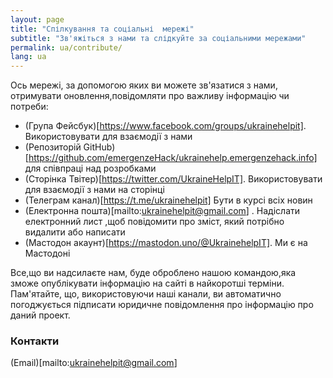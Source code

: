 ```yaml
---
layout: page
title: "Спілкування та соціальні  мережі"
subtitle: "Зв'яжіться з нами та слідкуйте за соціальними мережами"
permalink: ua/contribute/
lang: ua
---
```


Ось мережі, за допомогою яких ви можете зв'язатися з нами, отримувати оновлення,повідомляти про важливу інформацію чи потреби:
* (Група Фейсбук)[https://www.facebook.com/groups/ukrainehelpit]. Використовувати для взаємодії з нами 
* (Репозиторій  GitHub)[https://github.com/emergenzeHack/ukrainehelp.emergenzehack.info]  для співпраці над розробками
* (Сторінка Твітер)[https://twitter.com/UkraineHelpIT]. Використовувати для взаємодії з нами на сторінці
* (Телеграм канал)[https://t.me/ukrainehelpit]  Бути в курсі всіх новин
* (Електронна пошта)[mailto:ukrainehelpit@gmail.com] . Надіслати електронний лист ,щоб повідомити про зміст, який потрібно видалити або написати
* (Мастодон акаунт)[https://mastodon.uno/@UkrainehelpIT]. Ми є  на Мастодоні

Все,що ви надсилаєте нам, буде оброблено нашою командою,яка зможе опублікувати інформацію на сайті в найкоротші терміни. Пам'ятайте, що, використовуючи  наші канали, ви автоматично погоджується підписати юридичне повідомлення про інформацію про даний проект.

### Контакти
(Email)[mailto:ukrainehelpit@gmail.com]
